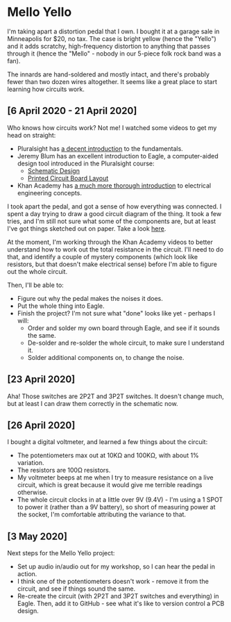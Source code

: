 # Mello Yello

I'm taking apart a distortion pedal that I own. I bought it at a garage sale in Minneapolis for $20, no tax.
The case is bright yellow (hence the "Yello") and it adds scratchy, high-frequency distortion to anything that passes through it (hence the "Mello" - nobody in our 5-piece folk rock band was a fan).

The innards are hand-soldered and mostly intact, and there's probably fewer than two dozen wires altogether. It seems like a great place to start learning how circuits work. 

## [6 April 2020 - 21 April 2020]
Who knows how circuits work? Not me! I watched some videos to get my head on straight:
 - Pluralsight has [a decent introduction](https://www.pluralsight.com/courses/electronics-fundamentals) to the fundamentals. 
 - Jeremy Blum has an excellent introduction to Eagle, a computer-aided design tool introduced in the Pluralsight course:
   - [Schematic Design](https://www.youtube.com/watch?v=1AXwjZoyNno)
   - [Printed Circuit Board Layout](https://www.youtube.com/watch?v=CCTs0mNXY24)
 - Khan Academy has [a much more thorough introduction](https://www.khanacademy.org/science/electrical-engineering/ee-circuit-analysis-topic) to electrical engineering concepts. 

I took apart the pedal, and got a sense of how everything was connected. I spent a day trying to draw a good circuit
diagram of the thing. It took a few tries, and I'm still not sure what some of the components are, but at least I've
got things sketched out on paper. Take a look [here](https://imgur.com/gallery/sHGTi8P). 

At the moment, I'm working through the Khan Academy videos to better understand how to work out the total resistance
in the circuit. I'll need to do that, and identify a couple of mystery components (which look like resistors, but that
doesn't make electrical sense) before I'm able to figure out the whole circuit. 

Then, I'll be able to:
 - Figure out why the pedal makes the noises it does.
 - Put the whole thing into Eagle. 
 - Finish the project? I'm not sure what "done" looks like yet - perhaps I will:
   - Order and solder my own board through Eagle, and see if it sounds the same. 
   - De-solder and re-solder the whole circuit, to make sure I understand it.
   - Solder additional components on, to change the noise. 

## [23 April 2020]
Aha! Those switches are 2P2T and 3P2T switches.
It doesn't change much, but at least I can draw them correctly
in the schematic now. 

## [26 April 2020]
I bought a digital voltmeter, and learned a few things about the circuit:
 - The potentiometers max out at 10KΩ and 100KΩ, with about 1% variation. 
 - The resistors are 100Ω resistors. 
 - My voltmeter beeps at me when I try to measure resistance on a live circuit, which is great because it would give me terrible readings otherwise. 
 - The whole circuit clocks in at a little over 9V (9.4V) - I'm using a 1 SPOT to power it (rather than a 9V battery), so short of measuring power at the socket, I'm comfortable attributing the variance to that. 

## [3 May 2020]
Next steps for the Mello Yello project:
 - Set up audio in/audio out for my workshop, so I can hear the pedal in action. 
 - I think one of the potentiometers doesn't work - remove it from the circuit, and see if things sound the same. 
 - Re-create the circuit (with 2P2T and 3P2T switches and everything) in Eagle. Then, add it to GitHub - see what it's like to version control a PCB design. 

